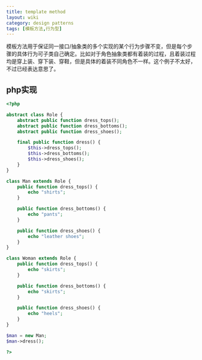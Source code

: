 ```yaml
---
title: template method
layout: wiki
category: design patterns
tags: [模板方法,行为型]
---
```


模板方法用于保证同一接口/抽象类的多个实现的某个行为步骤不变，但是每个步骤的具体行为可子类自己确定。比如对于角色抽象类都有着装的过程，且着装过程均是穿上装、穿下装、穿鞋，但是具体的着装不同角色不一样。这个例子不太好，不过已经表达意思了。

## php实现

```php
<?php

abstract class Role {
    abstract public function dress_tops();
    abstract public function dress_bottoms();
    abstract public function dress_shoes();

    final public function dress() {
        $this->dress_tops();
        $this->dress_bottoms();
        $this->dress_shoes();
    }
}

class Man extends Role {
    public function dress_tops() {
        echo "shirts";
    }

    public function dress_bottoms() {
        echo "pants";
    }

    public function dress_shoes() {
        echo "leather shoes";
    }
}

class Woman extends Role {
    public function dress_tops() {
        echo "skirts";
    }

    public function dress_bottoms() {
        echo "skirts";
    }

    public function dress_shoes() {
        echo "heels";
    }
}

$man = new Man;
$man->dress();

?>
```